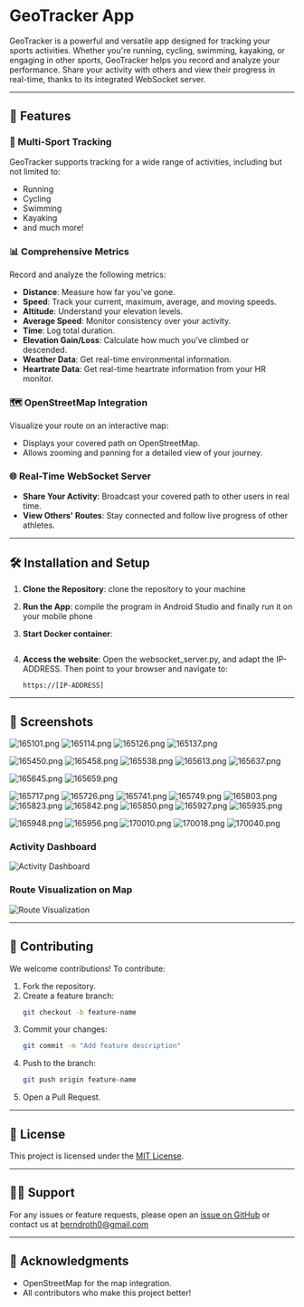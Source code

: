 # GeoTracker App

GeoTracker is a powerful and versatile app designed for tracking your sports activities. Whether you're running, cycling, swimming, kayaking, or engaging in other sports, GeoTracker helps you record and analyze your performance.
Share your activity with others and view their progress in real-time, thanks to its integrated WebSocket server.

---

## 🚀 Features

### 🌟 Multi-Sport Tracking
GeoTracker supports tracking for a wide range of activities, including but not limited to:
- Running
- Cycling
- Swimming
- Kayaking
- and much more!

### 📊 Comprehensive Metrics
Record and analyze the following metrics:
- **Distance**: Measure how far you’ve gone.
- **Speed**: Track your current, maximum, average, and moving speeds.
- **Altitude**: Understand your elevation levels.
- **Average Speed**: Monitor consistency over your activity.
- **Time**: Log total duration.
- **Elevation Gain/Loss**: Calculate how much you’ve climbed or descended.
- **Weather Data**: Get real-time environmental information.
- **Heartrate Data**: Get real-time heartrate information from your HR monitor.

### 🗺️ OpenStreetMap Integration
Visualize your route on an interactive map:
- Displays your covered path on OpenStreetMap.
- Allows zooming and panning for a detailed view of your journey.

### 🌐 Real-Time WebSocket Server
- **Share Your Activity**: Broadcast your covered path to other users in real time.
- **View Others' Routes**: Stay connected and follow live progress of other athletes.

---

## 🛠️ Installation and Setup

1. **Clone the Repository**:
   clone the repository to your machine

3. **Run the App**:
   compile the program in Android Studio and finally run it on your mobile phone

4. **Start Docker container**:
   ```
   
   ```

5. **Access the website**:
   Open the websocket_server.py, and adapt the IP-ADDRESS.
   Then point to your browser and navigate to:
   ```
   https://[IP-ADDRESS]
   ```

---

## 📸 Screenshots
![165101.png](app/src/main/java/at/co/netconsulting/geotracker/screenshots/165101.png)
![165114.png](app/src/main/java/at/co/netconsulting/geotracker/screenshots/165114.png)
![165126.png](app/src/main/java/at/co/netconsulting/geotracker/screenshots/165126.png)
![165137.png](app/src/main/java/at/co/netconsulting/geotracker/screenshots/165137.png)

![165450.png](app/src/main/java/at/co/netconsulting/geotracker/screenshots/165450.png)
![165458.png](app/src/main/java/at/co/netconsulting/geotracker/screenshots/165458.png)
![165538.png](app/src/main/java/at/co/netconsulting/geotracker/screenshots/165538.png)
![165613.png](app/src/main/java/at/co/netconsulting/geotracker/screenshots/165613.png)
![165637.png](app/src/main/java/at/co/netconsulting/geotracker/screenshots/165637.png)

![165645.png](app/src/main/java/at/co/netconsulting/geotracker/screenshots/165645.png)
![165659.png](app/src/main/java/at/co/netconsulting/geotracker/screenshots/165659.png)

![165717.png](app/src/main/java/at/co/netconsulting/geotracker/screenshots/165717.png)
![165726.png](app/src/main/java/at/co/netconsulting/geotracker/screenshots/165726.png)
![165741.png](app/src/main/java/at/co/netconsulting/geotracker/screenshots/165741.png)
![165749.png](app/src/main/java/at/co/netconsulting/geotracker/screenshots/165749.png)
![165803.png](app/src/main/java/at/co/netconsulting/geotracker/screenshots/165803.png)
![165823.png](app/src/main/java/at/co/netconsulting/geotracker/screenshots/165823.png)
![165842.png](app/src/main/java/at/co/netconsulting/geotracker/screenshots/165842.png)
![165850.png](app/src/main/java/at/co/netconsulting/geotracker/screenshots/165850.png)
![165927.png](app/src/main/java/at/co/netconsulting/geotracker/screenshots/165927.png)
![165935.png](app/src/main/java/at/co/netconsulting/geotracker/screenshots/165935.png)

![165948.png](app/src/main/java/at/co/netconsulting/geotracker/screenshots/165948.png)
![165956.png](app/src/main/java/at/co/netconsulting/geotracker/screenshots/165956.png)
![170010.png](app/src/main/java/at/co/netconsulting/geotracker/screenshots/170010.png)
![170018.png](app/src/main/java/at/co/netconsulting/geotracker/screenshots/170018.png)
![170040.png](app/src/main/java/at/co/netconsulting/geotracker/screenshots/170040.png)

### Activity Dashboard
![Activity Dashboard](path-to-screenshot.png)

### Route Visualization on Map
![Route Visualization](path-to-map-screenshot.png)

---

## 🤝 Contributing
We welcome contributions! To contribute:

1. Fork the repository.
2. Create a feature branch:
   ```bash
   git checkout -b feature-name
   ```
3. Commit your changes:
   ```bash
   git commit -m "Add feature description"
   ```
4. Push to the branch:
   ```bash
   git push origin feature-name
   ```
5. Open a Pull Request.

---

## 📜 License

This project is licensed under the [MIT License](LICENSE).

---

## 🙋‍♂️ Support
For any issues or feature requests, please open an [issue on GitHub](https://github.com/yourusername/GeoTracker/issues) or contact us at berndroth0@gmail.com

---

## 🌟 Acknowledgments
- OpenStreetMap for the map integration.
- All contributors who make this project better!